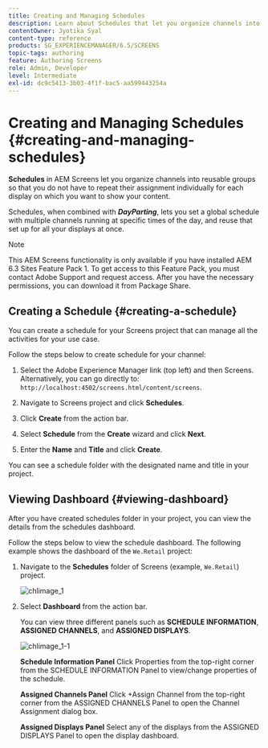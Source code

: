 ```yaml
---
title: Creating and Managing Schedules
description: Learn about Schedules that let you organize channels into reusable groups so that you do not have to repeat their assignment individually for each display on which you want to show your content.
contentOwner: Jyotika Syal
content-type: reference
products: SG_EXPERIENCEMANAGER/6.5/SCREENS
topic-tags: authoring
feature: Authoring Screens
role: Admin, Developer
level: Intermediate
exl-id: dc9c5413-3b03-4f1f-bac5-aa599443254a
---
```

# Creating and Managing Schedules {#creating-and-managing-schedules}

**Schedules** in AEM Screens let you organize channels into reusable groups so that you do not have to repeat their assignment individually for each display on which you want to show your content.

Schedules, when combined with ***DayParting***, lets you set a global schedule with multiple channels running at specific times of the day, and reuse that set up for all your displays at once.

>[!NOTE]
>
>This AEM Screens functionality is only available if you have installed AEM 6.3 Sites Feature Pack 1. To get access to this Feature Pack, you must contact Adobe Support and request access. After you have the necessary permissions, you can download it from Package Share.

## Creating a Schedule {#creating-a-schedule}

You can create a schedule for your Screens project that can manage all the activities for your use case.

Follow the steps below to create schedule for your channel:

1. Select the Adobe Experience Manager link (top left) and then Screens. Alternatively, you can go directly to: `http://localhost:4502/screens.html/content/screens`.
1. Navigate to Screens project and click **Schedules**.
1. Click **Create** from the action bar.
1. Select **Schedule** from the **Create** wizard and click **Next**.

1. Enter the **Name** and **Title** and click **Create**.

You can see a schedule folder with the designated name and title in your project.


## Viewing Dashboard {#viewing-dashboard}

After you have created schedules folder in your project, you can view the details from the schedules dashboard.

Follow the steps below to view the schedule dashboard. The following example shows the dashboard of the `We.Retail` project:

1. Navigate to the **Schedules** folder of Screens (example, `We.Retail`) project.

   ![chlimage_1](assets/chlimage_1.png)

1. Select **Dashboard** from the action bar.

   You can view three different panels such as **SCHEDULE INFORMATION**, **ASSIGNED CHANNELS**, and **ASSIGNED DISPLAYS**.

   ![chlimage_1-1](assets/chlimage_1-1.png)

   **Schedule Information Panel** Click Properties from the top-right corner from the SCHEDULE INFORMATION Panel to view/change properties of the schedule.

   **Assigned Channels Panel** Click +Assign Channel from the top-right corner from the ASSIGNED CHANNELS Panel to open the Channel Assignment dialog box. 

   **Assigned Displays Panel** Select any of the displays from the ASSIGNED DISPLAYS Panel to open the display dashboard.
